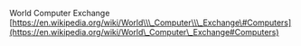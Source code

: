 World Computer Exchange
[https://en.wikipedia.org/wiki/World\\\_Computer\\\_Exchange\#Computers](https://en.wikipedia.org/wiki/World\_Computer\_Exchange#Computers)
